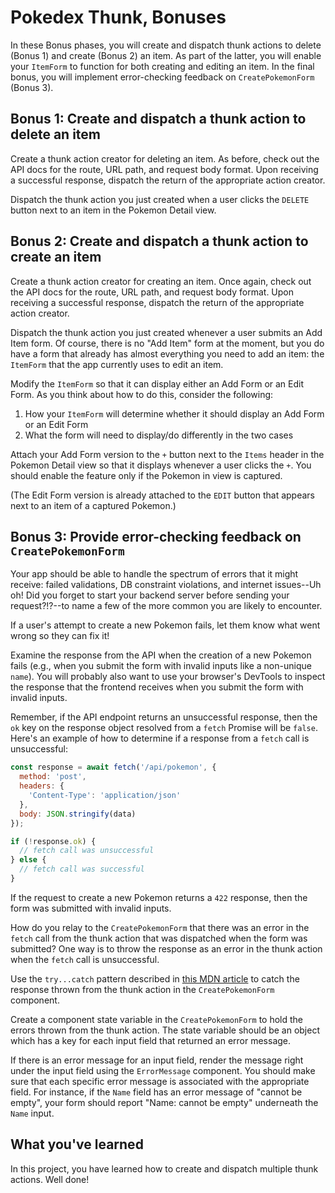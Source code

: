 # Pokedex Thunk, Bonuses

In these Bonus phases, you will create and dispatch thunk actions to delete
(Bonus 1) and create (Bonus 2) an item. As part of the latter, you will enable
your `ItemForm` to function for both creating and editing an item. In the final
bonus, you will implement error-checking feedback on `CreatePokemonForm` (Bonus
3).

## Bonus 1: Create and dispatch a thunk action to delete an item

Create a thunk action creator for deleting an item. As before, check out the API
docs for the route, URL path, and request body format. Upon receiving a
successful response, dispatch the return of the appropriate action creator.

Dispatch the thunk action you just created when a user clicks the `DELETE`
button next to an item in the Pokemon Detail view.

## Bonus 2: Create and dispatch a thunk action to create an item

Create a thunk action creator for creating an item. Once again, check out the
API docs for the route, URL path, and request body format. Upon receiving a
successful response, dispatch the return of the appropriate action creator.

Dispatch the thunk action you just created whenever a user submits an Add Item
form. Of course, there is no "Add Item" form at the moment, but you do have a
form that already has almost everything you need to add an item: the `ItemForm`
that the app currently uses to edit an item.

Modify the `ItemForm` so that it can display either an Add Form or an Edit Form.
As you think about how to do this, consider the following:

1. How your `ItemForm` will determine whether it should display an Add Form or
   an Edit Form
2. What the form will need to display/do differently in the two cases

Attach your Add Form version to the `+` button next to the `Items` header in the
Pokemon Detail view so that it displays whenever a user clicks the `+`. You
should enable the feature only if the Pokemon in view is captured.

(The Edit Form version is already attached to the `EDIT` button that appears
next to an item of a captured Pokemon.)

## Bonus 3: Provide error-checking feedback on `CreatePokemonForm`

Your app should be able to handle the spectrum of errors that it might receive:
failed validations, DB constraint violations, and internet issues--Uh oh! Did
you forget to start your backend server before sending your request?!?--to name
a few of the more common you are likely to encounter.

If a user's attempt to create a new Pokemon fails, let them know what went wrong
so they can fix it!

Examine the response from the API when the creation of a new Pokemon fails
(e.g., when you submit the form with invalid inputs like a non-unique `name`).
You will probably also want to use your browser's DevTools to inspect the
response that the frontend receives when you submit the form with invalid
inputs.

Remember, if the API endpoint returns an unsuccessful response, then the `ok`
key on the response object resolved from a `fetch` Promise will be `false`.
Here's an example of how to determine if a response from a `fetch` call is
unsuccessful:

```js
const response = await fetch('/api/pokemon', {
  method: 'post',
  headers: {
    'Content-Type': 'application/json'
  },
  body: JSON.stringify(data)
});

if (!response.ok) {
  // fetch call was unsuccessful
} else {
  // fetch call was successful
}
```

If the request to create a new Pokemon returns a `422` response, then the form
was submitted with invalid inputs.

How do you relay to the `CreatePokemonForm` that there was an error in the
`fetch` call from the thunk action that was dispatched when the form was
submitted? One way is to throw the response as an error in the thunk action when
the `fetch` call is unsuccessful.

Use the `try...catch` pattern described in [this MDN article][try-catch] to
catch the response thrown from the thunk action in the `CreatePokemonForm`
component.

Create a component state variable in the `CreatePokemonForm` to hold the errors
thrown from the thunk action. The state variable should be an object which has a
key for each input field that returned an error message.

If there is an error message for an input field, render the message right under
the input field using the `ErrorMessage` component. You should make sure that
each specific error message is associated with the appropriate field. For
instance, if the `Name` field has an error message of "cannot be empty", your
form should report "Name: cannot be empty" underneath the `Name` input.

## What you've learned

In this project, you have learned how to create and dispatch multiple thunk
actions. Well done!

[try-catch]: https://developer.mozilla.org/en-US/docs/Learn/JavaScript/Asynchronous/Async_await#adding_error_handling
